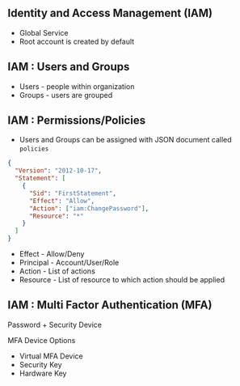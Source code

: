 ## Identity and Access Management (IAM)
- Global Service
- Root account is created by default

## IAM : Users and Groups
- Users - people within organization
- Groups - users are grouped

## IAM : Permissions/Policies
- Users and Groups can be assigned with JSON document called `policies`

```json
{
  "Version": "2012-10-17",
  "Statement": [
    {
      "Sid": "FirstStatement",
      "Effect": "Allow",
      "Action": ["iam:ChangePassword"],
      "Resource": "*"
    }
  ]
}
```

- Effect - Allow/Deny
- Principal - Account/User/Role
- Action - List of actions
- Resource - List of resource to which action should be applied

## IAM : Multi Factor Authentication (MFA)
Password + Security Device <br/>

MFA Device Options
- Virtual MFA Device
- Security Key
- Hardware Key
